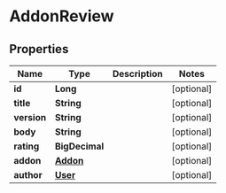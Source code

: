 

# AddonReview


## Properties

Name | Type | Description | Notes
------------ | ------------- | ------------- | -------------
**id** | **Long** |  |  [optional]
**title** | **String** |  |  [optional]
**version** | **String** |  |  [optional]
**body** | **String** |  |  [optional]
**rating** | **BigDecimal** |  |  [optional]
**addon** | [**Addon**](Addon.md) |  |  [optional]
**author** | [**User**](User.md) |  |  [optional]



